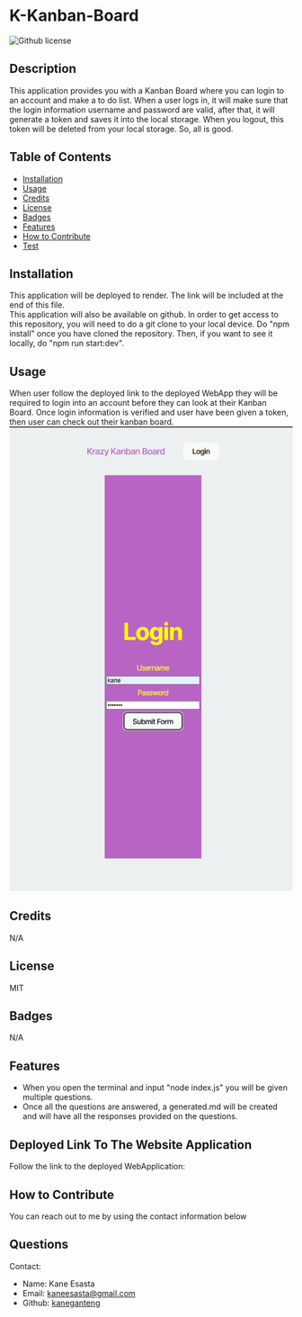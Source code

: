 # K-Kanban-Board
  ![Github license](https://img.shields.io/badge/License-MIT-blue.svg)
  ## Description
  This application provides you with a Kanban Board where you can login to an account and make a to do list. When a user logs in, it will make sure that the login information username and password are valid, after that, it will generate a token and saves it into the local storage. When you logout, this token will be deleted from your local storage. So, all is good.
  ## Table of Contents
  * [Installation](#installation)
  * [Usage](#usage)
  * [Credits](#credits)
  * [License](#license)
  * [Badges](#badges)
  * [Features](#features)
  * [How to Contribute](#howToContribute)
  * [Test](#test)
  ## Installation
  This application will be deployed to render. The link will be included at the end of this file. <br>
  This application will also be available on github. In order to get access to this repository, you will need to do a git clone to your local device.
  Do "npm install" once you have cloned the repository. Then, if you want to see it locally, do "npm run start:dev".
  ## Usage
  When user follow the deployed link to the deployed WebApp they will be required to login into an account before they can look at their Kanban Board. Once login information is verified and user have been given a token, then user can check out their kanban board. <br> ![Screenshot of the login page of the WebApp](./Kanbanmodule14.png)
  ## Credits
  N/A
  ## License
  MIT 
  ## Badges
  N/A
  ## Features
  * When you open the terminal and input "node index.js" you will be given multiple questions.
  * Once all the questions are answered, a generated.md will be created and will have all the responses provided on the questions.
  ## Deployed Link To The Website Application
  Follow the link to the deployed WebApplication: 
  ## How to Contribute
  You can reach out to me by using the contact information below
  ## Questions
  Contact:
  * Name: Kane Esasta
  * Email: kaneesasta@gmail.com
  * Github: [kaneganteng](https://github.com/kaneganteng)